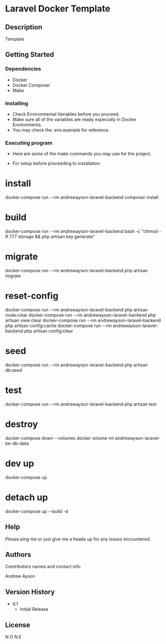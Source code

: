 # Laravel Docker Template

## Description

Template

## Getting Started

### Dependencies

* Docker
* Docker Composer
* Make

### Installing

* Check Environmental Variables before you proceed.
* Make sure all of the variables are ready especially in Docker Environments.
* You may check the .env.example for reference.

### Executing program

* Here are some of the make commands you may use for the project.

* For setup before proceeding to installation


# install
docker-compose run --rm andrewayson-laravel-backend composer install

# build
docker-compose run --rm andrewayson-laravel-backend bash -c "chmod -R 777 storage && php artisan key:generate"

# migrate 
docker-compose run --rm andrewayson-laravel-backend php artisan migrate

# reset-config
docker-compose run --rm andrewayson-laravel-backend php artisan route:clear
docker-compose run --rm andrewayson-laravel-backend php artisan view:clear
docker-compose run --rm andrewayson-laravel-backend php artisan config:cache
docker-compose run --rm andrewayson-laravel-backend php artisan config:clear

# seed
docker-compose run --rm andrewayson-laravel-backend php artisan db:seed

# test
docker-compose run --rm andrewayson-laravel-backend php artisan test

# destroy
docker-compose down --volumes
docker volume rm andrewayson-laravel-be-db-data

# dev up
docker-compose up

# detach up
docker-compose up --build -d



## Help

Please ping me or just give me a heads up for any issues encountered.


## Authors

Contributors names and contact info

Andrew Ayson <br/>


## Version History

* 0.1
    * Initial Release

## License

N O N E
